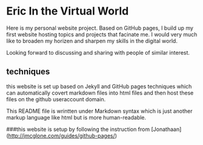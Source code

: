 # Eric In the Virtual World
Here is my personal website project. Based on GitHub pages, I build up my first website hosting topics and projects that facinate me. I would very much like to broaden my horizen and sharpen my skills in the digital world. 

Looking forward to discussing and sharing with people of similar interest.

## techniques
this website is set up based on Jekyll and GitHub pages techniques which can automatically covert markdown files into html files and then host these files on the github useraccount domain.

This README file is wrintten under Markdown syntax which is just another markup language like html but is more human-readable.

###this website is setup by following the instruction from [Jonathaan] (http://jmcglone.com/guides/github-pages/)
